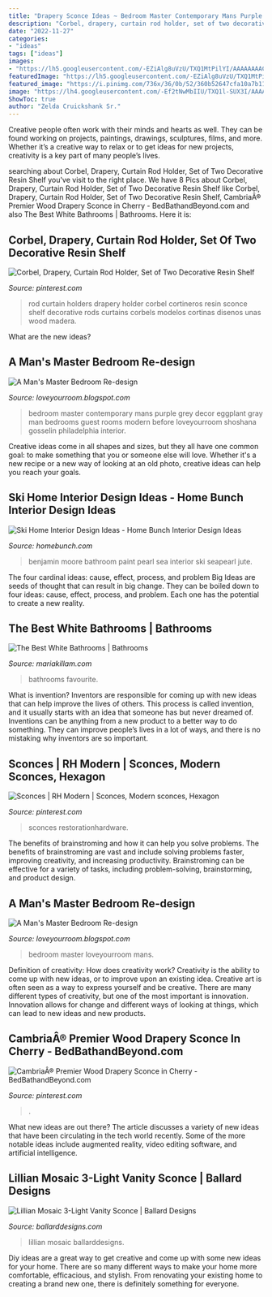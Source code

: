 ```yaml
---
title: "Drapery Sconce Ideas ~ Bedroom Master Contemporary Mans Purple Grey Decor Eggplant Gray Man Bedrooms Guest Rooms Modern Before Loveyourroom Shoshana Gosselin Philadelphia Interior"
description: "Corbel, drapery, curtain rod holder, set of two decorative resin shelf"
date: "2022-11-27"
categories:
- "ideas"
tags: ["ideas"]
images:
- "https://lh5.googleusercontent.com/-EZiAlg8uVzU/TXQ1MtPilYI/AAAAAAAACVQ/vHBjTGeAsHQ/s1600/GOOD.jpg"
featuredImage: "https://lh5.googleusercontent.com/-EZiAlg8uVzU/TXQ1MtPilYI/AAAAAAAACVQ/vHBjTGeAsHQ/s1600/GOOD.jpg"
featured_image: "https://i.pinimg.com/736x/36/0b/52/360b52647cfa10a7b112705a7830d7f8.jpg"
image: "https://lh4.googleusercontent.com/-Ef2tNwMbIIU/TXQ1l-SUX3I/AAAAAAAACVU/NZgmbZH62P8/s1600/GOOD1.jpg"
ShowToc: true
author: "Zelda Cruickshank Sr."
---
```



Creative people often work with their minds and hearts as well. They can be found working on projects, paintings, drawings, sculptures, films, and more. Whether it’s a creative way to relax or to get ideas for new projects, creativity is a key part of many people’s lives.

	

		
searching about Corbel, Drapery, Curtain Rod Holder, Set of Two Decorative Resin Shelf you've visit to the right place. We have 8 Pics about Corbel, Drapery, Curtain Rod Holder, Set of Two Decorative Resin Shelf like Corbel, Drapery, Curtain Rod Holder, Set of Two Decorative Resin Shelf, CambriaÂ® Premier Wood Drapery Sconce in Cherry - BedBathandBeyond.com and also The Best White Bathrooms | Bathrooms. Here it is:
		
    
## Corbel, Drapery, Curtain Rod Holder, Set Of Two Decorative Resin Shelf

<img loading=lazy src="https://i.pinimg.com/originals/3f/2c/89/3f2c89c003bd24030149aaf57501349e.jpg" onerror="this.onerror=null;this.src='https://tse2.mm.bing.net/th?id=OIP.XWSRi7RJbo8znv2bPHYjtwHaHq&amp;pid=15.1';" alt="Corbel, Drapery, Curtain Rod Holder, Set of Two Decorative Resin Shelf">

_Source: pinterest.com_

>rod curtain holders drapery holder corbel cortineros resin sconce shelf decorative rods curtains corbels modelos cortinas disenos unas wood madera. 

	

What are the new ideas?
 

    
## A Man&#039;s Master Bedroom Re-design

<img loading=lazy src="https://lh4.googleusercontent.com/-Ef2tNwMbIIU/TXQ1l-SUX3I/AAAAAAAACVU/NZgmbZH62P8/s1600/GOOD1.jpg" onerror="this.onerror=null;this.src='https://tse3.mm.bing.net/th?id=OIP.0y3sXeo8t7xfrgFmx8mOOwHaFj&amp;pid=15.1';" alt="A Man&#039;s Master Bedroom Re-design">

_Source: loveyourroom.blogspot.com_

>bedroom master contemporary mans purple grey decor eggplant gray man bedrooms guest rooms modern before loveyourroom shoshana gosselin philadelphia interior. 

	

Creative ideas come in all shapes and sizes, but they all have one common goal: to make something that you or someone else will love. Whether it's a new recipe or a new way of looking at an old photo, creative ideas can help you reach your goals.

    
## Ski Home Interior Design Ideas - Home Bunch Interior Design Ideas

<img loading=lazy src="https://www.homebunch.com/wp-content/uploads/2016/08/Bathroom-paint-color.-Benjamin-Moore-Jute-bathroom-paint-color.-Bathroom-paintcolor-BenjaminMooreJute.jpg" onerror="this.onerror=null;this.src='https://tse2.mm.bing.net/th?id=OIP.iSr0QNN1Xao5H_bPkLps7wHaKR&amp;pid=15.1';" alt="Ski Home Interior Design Ideas - Home Bunch Interior Design Ideas">

_Source: homebunch.com_

>benjamin moore bathroom paint pearl sea interior ski seapearl jute. 

	

The four cardinal ideas: cause, effect, process, and problem
Big Ideas are seeds of thought that can result in big change. They can be boiled down to four ideas: cause, effect, process, and problem. Each one has the potential to create a new reality.

    
## The Best White Bathrooms | Bathrooms

<img loading=lazy src="https://mariakillam.com/wp-content/uploads/2013/08/image25.jpg" onerror="this.onerror=null;this.src='https://tse4.mm.bing.net/th?id=OIP.3IoMdmmuWRLbXvrbIFt49AHaJl&amp;pid=15.1';" alt="The Best White Bathrooms | Bathrooms">

_Source: mariakillam.com_

>bathrooms favourite. 

	

What is invention?
Inventors are responsible for coming up with new ideas that can help improve the lives of others. This process is called invention, and it usually starts with an idea that someone has but never dreamed of. Inventions can be anything from a new product to a better way to do something. They can improve people’s lives in a lot of ways, and there is no mistaking why inventors are so important.

    
## Sconces | RH Modern | Sconces, Modern Sconces, Hexagon

<img loading=lazy src="https://i.pinimg.com/736x/36/0b/52/360b52647cfa10a7b112705a7830d7f8.jpg" onerror="this.onerror=null;this.src='https://tse2.mm.bing.net/th?id=OIP.Mh2Lgg_puvSH-bFkCvfJfAHaHO&amp;pid=15.1';" alt="Sconces | RH Modern | Sconces, Modern sconces, Hexagon">

_Source: pinterest.com_

>sconces restorationhardware. 

	

The benefits of brainstroming and how it can help you solve problems.
The benefits of brainstroming are vast and include solving problems faster, improving creativity, and increasing productivity. Brainstroming can be effective for a variety of tasks, including problem-solving, brainstorming, and product design.

    
## A Man&#039;s Master Bedroom Re-design

<img loading=lazy src="https://lh5.googleusercontent.com/-EZiAlg8uVzU/TXQ1MtPilYI/AAAAAAAACVQ/vHBjTGeAsHQ/s1600/GOOD.jpg" onerror="this.onerror=null;this.src='https://tse1.mm.bing.net/th?id=OIP.Lh2avLrBA5Lh1I_tFHRiXgHaFR&amp;pid=15.1';" alt="A Man&#039;s Master Bedroom Re-design">

_Source: loveyourroom.blogspot.com_

>bedroom master loveyourroom mans. 

	

Definition of creativity: How does creativity work?
Creativity is the ability to come up with new ideas, or to improve upon an existing idea. Creative art is often seen as a way to express yourself and be creative. There are many different types of creativity, but one of the most important is innovation. Innovation allows for change and different ways of looking at things, which can lead to new ideas and new products.

    
## CambriaÂ® Premier Wood Drapery Sconce In Cherry - BedBathandBeyond.com

<img loading=lazy src="https://i.pinimg.com/736x/fb/f2/db/fbf2db134ca837ef24e629e160d06a19--drapery-sconces.jpg" onerror="this.onerror=null;this.src='https://tse3.mm.bing.net/th?id=OIP.dm1gB9PppobuRK0RQCaHMwAAAA&amp;pid=15.1';" alt="CambriaÂ® Premier Wood Drapery Sconce in Cherry - BedBathandBeyond.com">

_Source: pinterest.com_

>. 

	

What new ideas are out there?
The article discusses a variety of new ideas that have been circulating in the tech world recently. Some of the more notable ideas include augmented reality, video editing software, and artificial intelligence.

    
## Lillian Mosaic 3-Light Vanity Sconce | Ballard Designs

<img loading=lazy src="https://ballarddesigns.scene7.com/is/image/ballarddesigns/LW434_main" onerror="this.onerror=null;this.src='https://tse2.mm.bing.net/th?id=OIP.qH3-5zPr3UpEak9WbNUvygHaHa&amp;pid=15.1';" alt="Lillian Mosaic 3-Light Vanity Sconce | Ballard Designs">

_Source: ballarddesigns.com_

>lillian mosaic ballarddesigns. 

	

Diy ideas are a great way to get creative and come up with some new ideas for your home. There are so many different ways to make your home more comfortable, efficacious, and stylish. From renovating your existing home to creating a brand new one, there is definitely something for everyone.

